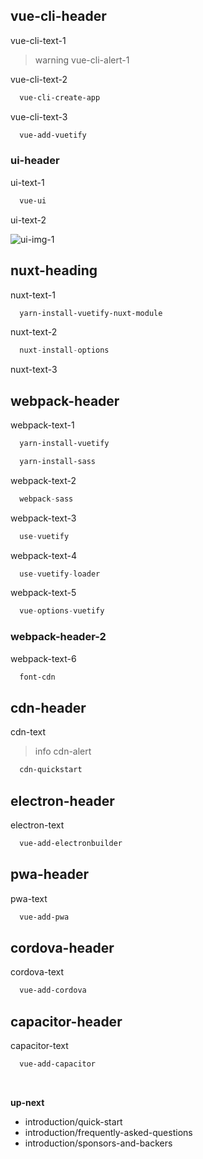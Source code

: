 ## vue-cli-header

vue-cli-text-1

>warning vue-cli-alert-1

vue-cli-text-2

```bash
  vue-cli-create-app
```

vue-cli-text-3

```bash
  vue-add-vuetify
```

### ui-header

ui-text-1

```bash
  vue-ui
```

ui-text-2

![ui-img-1](quick-start/vue_ui.png)

## nuxt-heading

nuxt-text-1

```bash
  yarn-install-vuetify-nuxt-module
```

nuxt-text-2

```js
  nuxt-install-options
```

nuxt-text-3

## webpack-header

webpack-text-1

```bash
  yarn-install-vuetify
```

```bash
  yarn-install-sass
```

webpack-text-2

```js
  webpack-sass
```

webpack-text-3

```js
  use-vuetify
```

webpack-text-4

```js
  use-vuetify-loader
```

webpack-text-5

```js
  vue-options-vuetify
```

### webpack-header-2

webpack-text-6

```html
  font-cdn
```

## cdn-header

cdn-text

>info cdn-alert

```html
  cdn-quickstart
```

## electron-header

electron-text

```bash
  vue-add-electronbuilder
```

## pwa-header

pwa-text

```bash
  vue-add-pwa
```

## cordova-header

cordova-text

```bash
  vue-add-cordova
```

## capacitor-header

capacitor-text

```bash
  vue-add-capacitor
```

<br>

**up-next**
  * introduction/quick-start
  * introduction/frequently-asked-questions
  * introduction/sponsors-and-backers
